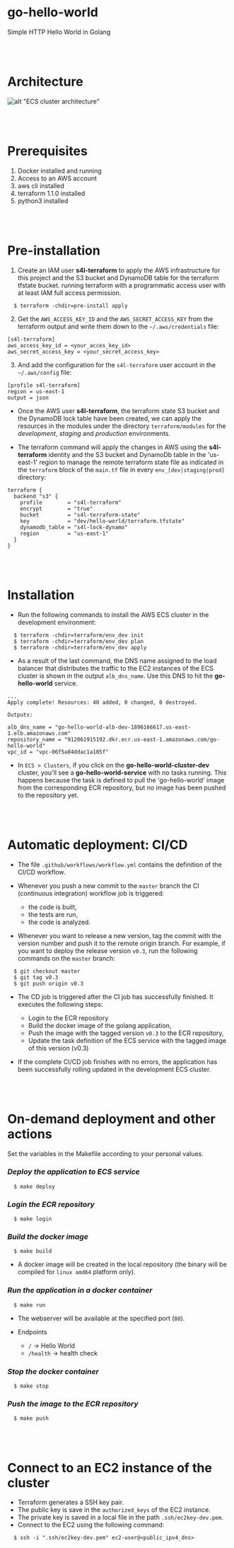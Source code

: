 # go-hello-world
Simple HTTP Hello World in Golang

<br/><br/>
# Architecture
![alt "ECS cluster architecture"](docs/go_hello_world_architecture.png)

<br/><br/>
# Prerequisites
1. Docker installed and running
2. Access to an AWS account
3. aws cli installed
4. terraform 1.1.0 installed
5. python3 installed

<br/><br/>
# Pre-installation
1. Create an IAM user **s4l-terraform** to apply the AWS infrastructure for this project and the S3 bucket and DynamoDB table for the terraform tfstate bucket.
running terraform with a programmatic access user with at least IAM full access permission.
```
  $ terraform -chdir=pre-install apply
```
2. Get the `AWS_ACCESS_KEY_ID` and the `AWS_SECRET_ACCESS_KEY` from the terraform output and write them down to the `~/.aws/credentials` file:
```
[s4l-terraform]
aws_access_key_id = <your_acces_key_id>
aws_secret_access_key = <your_secret_access_key>
```
3. And add the configuration for the `s4l-terraform` user account in the `~/.aws/config` file:
```
[profile s4l-terraform]
region = us-east-1
output = json
```

- Once the AWS user **s4l-terraform**, the terraform state S3 bucket and the DynamoDB lock table have been created, we can apply the resources in the modules under the directory `terraform/modules` for the _development_, _staging_ and _production_ environments.

- The terraform command will apply the changes in AWS using the **s4l-terraform** identity and the S3 bucket and DynamoDb table in the 'us-east-1' region to manage the remote terraform state file as indicated in the `terraform` block of the `main.tf` file in every `env_[dev|staging|prod]` directory:

```
terraform {
  backend "s3" {
    profile        = "s4l-terraform"
    encrypt        = "true"
    bucket         = "s4l-terraform-state"
    key            = "dev/hello-world/terraform.tfstate"
    dynamodb_table = "s4l-lock-dynamo"
    region         = "us-east-1"
  }
}
```

<br/><br/>
# Installation
- Run the following commands to install the AWS ECS cluster in the development environment:
```
  $ terraform -chdir=terraform/env_dev init
  $ terraform -chdir=terraform/env_dev plan
  $ terraform -chdir=terraform/env_dev apply
```

- As a result of the last command, the DNS name assigned to the load balancer that distributes the traffic to the EC2 instances of the ECS cluster is shown in the output `alb_dns_name`. Use this DNS to hit the **go-hello-world** service.

```
...
Apply complete! Resources: 40 added, 0 changed, 0 destroyed.

Outputs:

alb_dns_name = "go-hello-world-alb-dev-1896166617.us-east-1.elb.amazonaws.com"
repository_name = "912061915192.dkr.ecr.us-east-1.amazonaws.com/go-hello-world"
vpc_id = "vpc-06f5a84ddac1a105f"
```  
- In `ECS > Clusters`, if you click on the **go-hello-world-cluster-dev** cluster, you'll see a **go-hello-world-service** with no tasks running. This happens because the task is defined to pull the 'go-hello-world' image from the corresponding ECR repository, but no image has been pushed to the repository yet.  

<br/><br/>
# Automatic deployment: CI/CD

- The file `.github/workflows/workflow.yml` contains the definition of the CI/CD workflow.

- Whenever you push a new commit to the `master` branch the CI (continuous integration) workflow job is triggered: 
  - the code is built, 
  - the tests are run,
  - the code is analyzed.  

- Whenever you want to release a new version, tag the commit with the version number and push it to the remote origin branch. For example, if you want to deploy the release version `v0.3`, run the following commands on the `master` branch:
```shell
  $ git checkout master
  $ git tag v0.3
  $ git push origin v0.3
```
- The CD job is triggered after the CI job has successfully finished. It executes the following steps:
  - Login to the ECR repository
  - Build the docker image of the golang application,
  - Push the image with the tagged version `v0.3` to the ECR repository,
  - Update the task definition of the ECS service with the tagged image of this version (v0.3)

- If the complete CI/CD job finishes with no errors, the application has been successfully rolling updated in the development ECS cluster.  

<br/><br/>
# On-demand deployment and other actions

Set the variables in the Makefile according to your personal values.

### *Deploy the application to ECS service*
```
  $ make deploy
```

### *Login the ECR repository*
``` 
  $ make login
```

### *Build the docker image*
``` 
  $ make build
```
- A docker image will be created in the local repository (the binary will be compiled for `linux amd64` platform only).

### *Run the application in a docker container*
``` 
  $ make run
```
- The webserver will be available at the specified port (`80`).

- Endpoints
  - `/` -> Hello World
  - `/health` -> health check

### *Stop the docker container*
``` 
  $ make stop
```

### *Push the image to the ECR repository*
```
  $ make push
```

<br/><br/>
# Connect to an EC2 instance of the cluster
- Terraform generates a SSH key pair. 
- The public key is save in the `authorized_keys` of the EC2 instance.
- The private key is saved in a local file in the path `.ssh/ec2key-dev.pem`.
- Connect to the EC2 using the following command:
```
  $ ssh -i ".ssh/ec2key-dev.pem" ec2-user@<public_ipv4_dns>
```
